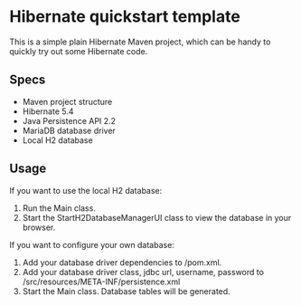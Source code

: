 # Hibernate quickstart template
This is a simple plain Hibernate Maven project, which can be handy to quickly try out some Hibernate code.

## Specs
* Maven project structure
* Hibernate 5.4
* Java Persistence API 2.2
* MariaDB database driver
* Local H2 database

## Usage
If you want to use the local H2 database:
1. Run the Main class.
2. Start the StartH2DatabaseManagerUI class to view the database in your browser.

If you want to configure your own database:
1. Add your database driver dependencies to /pom.xml.
2. Add your database driver class, jdbc url, username, password to /src/resources/META-INF/persistence.xml
3. Start the Main class. Database tables will be generated.
